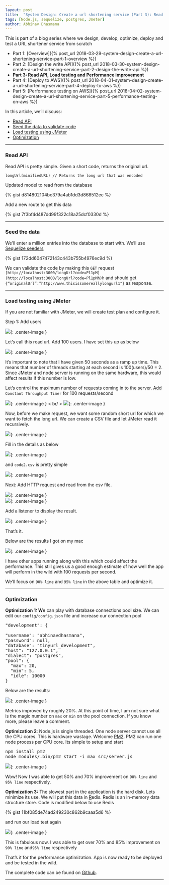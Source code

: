 ```yaml
---
layout: post
title:  "System Design: Create a url shortening service (Part 3): Read API, Load testing and performance optimization"
tags: [Node.js, sequelize, postgres, Jmeter]
author: Abhinav Dhasmana
---
```

This is part of a blog series where we design, develop, optimize, deploy and test a URL shortener service from scratch

*   Part 1: [Overview]({% post_url 2018-03-29-system-design-create-a-url-shortening-service-part-1-overview %})
*   Part 2: [Design the write API]({% post_url 2018-03-30-system-design-create-a-url-shortening-service-part-2-design-the-write-api %})
*   **Part 3: Read API, Load testing and Performance improvement**
*   Part 4: [Deploy to AWS]({% post_url 2018-04-01-system-design-create-a-url-shortening-service-part-4-deploy-to-aws %})
*   Part 5: [Performance testing on AWS]({% post_url 2018-04-02-system-design-create-a-url-shortening-service-part-5-performance-testing-on-aws %})

In this article, we’ll discuss:

*   [Read API](#4224)
*   [Seed the data to validate code](#7e67)
*   [Load testing using JMeter](#be28)
*   [Optimization](#3da6)

* * *

### Read API

Read API is pretty simple. Given a short code, returns the original url.

`longUrl(minifiedURL) // Returns the long url that was encoded`

Updated model to read from the database

{% gist d814802104bc379a4ab1dd3d868512ec %}

Add a new route to get this data

{% gist 7f3bf4d487dd99f322c18a25dcf0330d %}

* * *

### Seed the data

We’ll enter a million entries into the database to start with. We’ll use [Sequelize seeders](https://github.com/sequelize/cli#documentation)

{% gist 172dd6047472143c443b755b4976ec9d %}

We can validate the code by making this `GET` request `[http://localhost:3000/longUrl?code=Pl1pM](http://localhost:3000/longUrl?code=Pl1pMh)h` and should get `{“originalUrl”:”http://www.thisissomereallylongurl1"}` as response.

* * *

### Load testing using JMeter

If you are not familiar with JMeter, we will create test plan and configure it.

Step 1: Add users

![](/images/blog/system-design-3/1.png){: .center-image }

Let’s call this read url. Add 100 users. I have set this up as below

![](/images/blog/system-design-3/2.png){: .center-image }

It’s important to note that I have given 50 seconds as a ramp up time. This means that number of threads starting at each second is 100(users)/50 = 2\. Since JMeter and node server is running on the same hardware, this would affect results if this number is low.

Let’s control the maximum number of requests coming in to the server. Add `Constant Throughput Timer` for 100 requests/second

![](/images/blog/system-design-3/3.png){: .center-image }
< br/ >
![](/images/blog/system-design-3/3_7.png){: .center-image }

Now, before we make request, we want some random short url for which we want to fetch the long url. We can create a CSV file and let JMeter read it recursively.

![](/images/blog/system-design-3/3_5.png){: .center-image }

Fill in the details as below

![](/images/blog/system-design-3/5.png){: .center-image }

and `code2.csv` is pretty simple

![](/images/blog/system-design-3/6.png){: .center-image }

Next: Add HTTP request and read from the csv file.

![](/images/blog/system-design-3/7.png){: .center-image }
<br />
![](/images/blog/system-design-3/8.png){: .center-image }
<br />

Add a listener to display the result.
<br />

![](/images/blog/system-design-3/9.png){: .center-image }

That’s it.

Below are the results I got on my mac

![](/images/blog/system-design-3/10.png){: .center-image }

I have other apps running along with this which could affect the performance. This still gives us a good enough estimate of how well the app will perform in the wild with 100 requests per second.

We’ll focus on `90% line` and `95% line` in the above table and optimize it.

* * *

### Optimization

**Optimization 1: W**e can play with database connections pool size. We can edit our `config/config.json` file and increase our connection pool

<pre name="fef4" id="fef4" class="graf graf--pre graf-after--p">"development": {

"username": "abhinavdhasmana",
"password": null,
"database": "tinyurl_development",
"host": "127.0.0.1",
"dialect": "postgres",
"pool": {
  "max": 20,
  "min": 5,
  "idle": 10000
}
</pre>
Below are the results:

![](/images/blog/system-design-3/11.png){: .center-image }

Metrics improved by roughly 20%. At this point of time, I am not sure what is the magic number on `max` or `min` on the pool connection. If you know more, please leave a comment.

**Optimization 2**: Node.js is single threaded. One node server cannot use all the CPU cores. This is hardware wastage. Welcome [PM2](http://pm2.keymetrics.io/). PM2 can run one node process per CPU core. Its simple to setup and start

<pre name="07b4" id="07b4" class="graf graf--pre graf-after--p">npm install pm2
node_modules/.bin/pm2 start -i max src/server.js</pre>

![](/images/blog/system-design-3/12.png){: .center-image }

Wow! Now I was able to get 50% and 70% improvement on `90% line` and `95% line` respectively.

**Optimization 3:** The slowest part in the application is the hard disk. Lets minimize its use. We will put this data in [R](https://redis.io/)edis. Redis is an in-memory data structure store. Code is modified below to use Redis

{% gist 11bf085de74ad249230c862b9caaa5d6 %}

and run our load test again

![](/images/blog/system-design-3/13.png){: .center-image }

This is fabulous now. I was able to get over 70% and 85% improvement on `90% line` and`95% line` respectively

That’s it for the performance optimization. App is now ready to be deployed and be tested in the wild.

The complete code can be found on [Github](https://github.com/abhinavdhasmana/tinyUrl).

* * *
